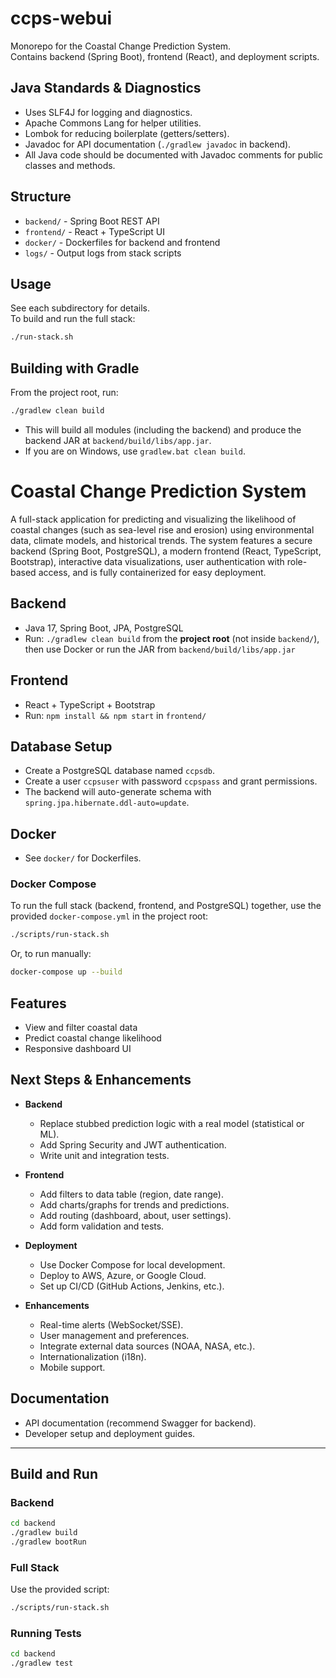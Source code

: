 # ccps-webui

Monorepo for the Coastal Change Prediction System.  
Contains backend (Spring Boot), frontend (React), and deployment scripts.

## Java Standards & Diagnostics

- Uses SLF4J for logging and diagnostics.
- Apache Commons Lang for helper utilities.
- Lombok for reducing boilerplate (getters/setters).
- Javadoc for API documentation (`./gradlew javadoc` in backend).
- All Java code should be documented with Javadoc comments for public classes and methods.

## Structure

- `backend/` - Spring Boot REST API
- `frontend/` - React + TypeScript UI
- `docker/` - Dockerfiles for backend and frontend
- `logs/` - Output logs from stack scripts

## Usage

See each subdirectory for details.  
To build and run the full stack:

```bash
./run-stack.sh
```

## Building with Gradle

From the project root, run:

```bash
./gradlew clean build
```

- This will build all modules (including the backend) and produce the backend JAR at `backend/build/libs/app.jar`.
- If you are on Windows, use `gradlew.bat clean build`.

# Coastal Change Prediction System

A full-stack application for predicting and visualizing the likelihood of coastal changes (such as sea-level rise and erosion) using environmental data, climate models, and historical trends. The system features a secure backend (Spring Boot, PostgreSQL), a modern frontend (React, TypeScript, Bootstrap), interactive data visualizations, user authentication with role-based access, and is fully containerized for easy deployment.

## Backend
- Java 17, Spring Boot, JPA, PostgreSQL
- Run: `./gradlew clean build` from the **project root** (not inside `backend/`), then use Docker or run the JAR from `backend/build/libs/app.jar`

## Frontend
- React + TypeScript + Bootstrap
- Run: `npm install && npm start` in `frontend/`

## Database Setup
- Create a PostgreSQL database named `ccpsdb`.
- Create a user `ccpsuser` with password `ccpspass` and grant permissions.
- The backend will auto-generate schema with `spring.jpa.hibernate.ddl-auto=update`.

## Docker
- See `docker/` for Dockerfiles.

### Docker Compose
To run the full stack (backend, frontend, and PostgreSQL) together, use the provided `docker-compose.yml` in the project root:

```bash
./scripts/run-stack.sh
```

Or, to run manually:

```bash
docker-compose up --build
```

## Features
- View and filter coastal data
- Predict coastal change likelihood
- Responsive dashboard UI

## Next Steps & Enhancements

- **Backend**
  - Replace stubbed prediction logic with a real model (statistical or ML).
  - Add Spring Security and JWT authentication.
  - Write unit and integration tests.

- **Frontend**
  - Add filters to data table (region, date range).
  - Add charts/graphs for trends and predictions.
  - Add routing (dashboard, about, user settings).
  - Add form validation and tests.

- **Deployment**
  - Use Docker Compose for local development.
  - Deploy to AWS, Azure, or Google Cloud.
  - Set up CI/CD (GitHub Actions, Jenkins, etc.).

- **Enhancements**
  - Real-time alerts (WebSocket/SSE).
  - User management and preferences.
  - Integrate external data sources (NOAA, NASA, etc.).
  - Internationalization (i18n).
  - Mobile support.

## Documentation
- API documentation (recommend Swagger for backend).
- Developer setup and deployment guides.

---

## Build and Run

### Backend

```bash
cd backend
./gradlew build
./gradlew bootRun
```

### Full Stack

Use the provided script:

```bash
./scripts/run-stack.sh
```

### Running Tests

```bash
cd backend
./gradlew test
```
